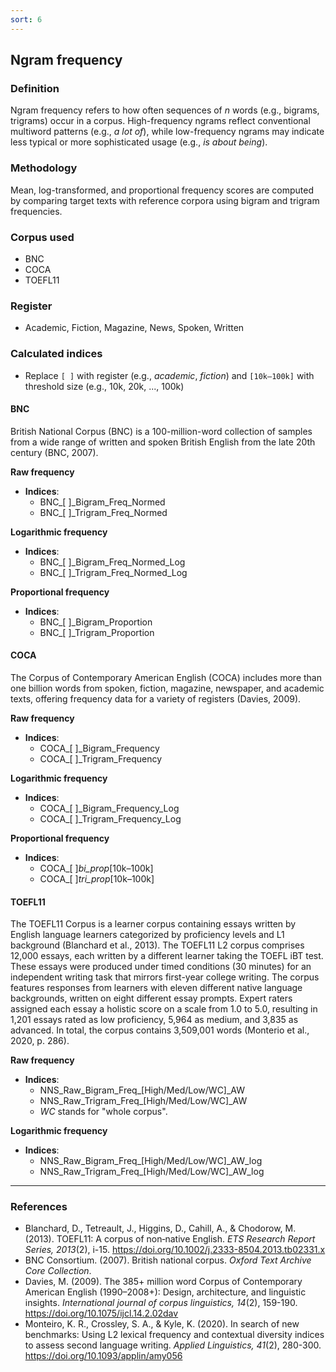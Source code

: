 ```yaml
---
sort: 6
---
```


## Ngram frequency

### Definition
Ngram frequency refers to how often sequences of *n* words (e.g., bigrams, trigrams) occur in a corpus. High-frequency ngrams reflect conventional multiword patterns (e.g., *a lot of*), while low-frequency ngrams may indicate less typical or more sophisticated usage (e.g., *is about being*).

### Methodology
Mean, log-transformed, and proportional frequency scores are computed by comparing target texts with reference corpora using bigram and trigram frequencies.

### Corpus used
- BNC
- COCA
- TOEFL11

### Register
- Academic, Fiction, Magazine, News, Spoken, Written

### Calculated indices
- Replace `[ ]` with register (e.g., *academic*, *fiction*) and `[10k–100k]` with threshold size (e.g., 10k, 20k, ..., 100k)

#### BNC
British National Corpus (BNC) is a 100-million-word collection of samples from a wide range of written and spoken British English from the late 20th century (BNC, 2007).

**Raw frequency**
- **Indices**:
  - BNC_[ ]_Bigram_Freq_Normed  
  - BNC_[ ]_Trigram_Freq_Normed  

**Logarithmic frequency**
- **Indices**:
  - BNC_[ ]_Bigram_Freq_Normed_Log  
  - BNC_[ ]_Trigram_Freq_Normed_Log  

**Proportional frequency**
- **Indices**:
  - BNC_[ ]_Bigram_Proportion  
  - BNC_[ ]_Trigram_Proportion  

#### COCA
The Corpus of Contemporary American English (COCA) includes more than one billion words from spoken, fiction, magazine, newspaper, and academic texts, offering frequency data for a variety of registers (Davies, 2009).

**Raw frequency**
- **Indices**:
  - COCA_[ ]_Bigram_Frequency  
  - COCA_[ ]_Trigram_Frequency  

**Logarithmic frequency**
- **Indices**:
  - COCA_[ ]_Bigram_Frequency_Log  
  - COCA_[ ]_Trigram_Frequency_Log  

**Proportional frequency**
- **Indices**:
  - COCA_[ ]_bi_prop_[10k–100k]  
  - COCA_[ ]_tri_prop_[10k–100k]  

#### TOEFL11
The TOEFL11 Corpus is a learner corpus containing essays written by English language learners categorized by proficiency levels and L1 background (Blanchard et al., 2013). The TOEFL11 L2 corpus comprises 12,000 essays, each written by a different learner taking the TOEFL iBT test. These essays were produced under timed conditions (30 minutes) for an independent writing task that mirrors first-year college writing. The corpus features responses from learners with eleven different native language backgrounds, written on eight different essay prompts. Expert raters assigned each essay a holistic score on a scale from 1.0 to 5.0, resulting in 1,201 essays rated as low proficiency, 5,964 as medium, and 3,835 as advanced. In total, the corpus contains 3,509,001 words (Monterio et al., 2020, p. 286).

**Raw frequency**
- **Indices**:
  - NNS_Raw_Bigram_Freq_[High/Med/Low/WC]_AW  
  - NNS_Raw_Trigram_Freq_[High/Med/Low/WC]_AW
  - *WC* stands for "whole corpus".

**Logarithmic frequency**
- **Indices**:
  - NNS_Raw_Bigram_Freq_[High/Med/Low/WC]_AW_log  
  - NNS_Raw_Trigram_Freq_[High/Med/Low/WC]_AW_log  

---

### References
- Blanchard, D., Tetreault, J., Higgins, D., Cahill, A., & Chodorow, M. (2013). TOEFL11: A corpus of non‐native English. *ETS Research Report Series, 2013*(2), i-15. https://doi.org/10.1002/j.2333-8504.2013.tb02331.x
- BNC Consortium. (2007). British national corpus. *Oxford Text Archive Core Collection*.
- Davies, M. (2009). The 385+ million word Corpus of Contemporary American English (1990–2008+): Design, architecture, and linguistic insights. *International journal of corpus linguistics, 14*(2), 159-190. https://doi.org/10.1075/ijcl.14.2.02dav
- Monteiro, K. R., Crossley, S. A., & Kyle, K. (2020). In search of new benchmarks: Using L2 lexical frequency and contextual diversity indices to assess second language writing. *Applied Linguistics, 41*(2), 280-300. https://doi.org/10.1093/applin/amy056
